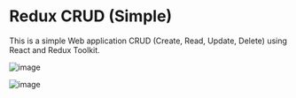 # Redux CRUD (Simple)
This is a simple Web application CRUD (Create, Read, Update, Delete) using React and Redux Toolkit.

![image](https://user-images.githubusercontent.com/64821788/198476511-48431965-313f-4a44-b591-21b1ccabb355.png)

![image](https://user-images.githubusercontent.com/64821788/198476619-6f77b841-3a53-4655-8b49-d4acf9819506.png)
